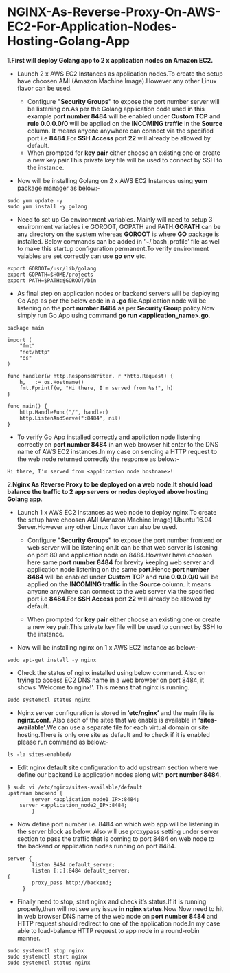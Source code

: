 # NGINX-As-Reverse-Proxy-On-AWS-EC2-For-Application-Nodes-Hosting-Golang-App

1.**First will deploy Golang app to 2 x application nodes on Amazon EC2.**


- Launch 2 x AWS EC2 Instances as application nodes.To create the setup have choosen AMI (Amazon Machine Image).However any other Linux flavor can be used.

   - Configure **"Security Groups"** to expose the port number server will be listening on.As per the Golang application code used in this example **port number 8484** will be enabled under **Custom TCP** and **rule 0.0.0.0/0**  will be applied on the **INCOMING traffic** in the **Source** column. It means anyone anywhere can connect via the specified port i.e **8484**.For **SSH Access** port **22** will already be allowed by default.
  - When prompted for **key pair** either choose an existing one or create a new key pair.This private key file will be used to connect by SSH to the instance.
  
- Now will be installing Golang on 2 x AWS EC2 Instances using **yum** package manager as below:-

```
sudo yum update -y
sudo yum install -y golang
```
- Need to set up Go environment variables. Mainly will need to setup 3 environment variables i.e GOROOT, GOPATH and PATH.**GOPATH** can be any directory on the system whereas **GOROOT** is where **GO** package is installed. Below commands can be added in ‘~/.bash_profile’ file as well to make this startup configuration permanent.To verify environment vaiables are set correctly can use **go env** etc. 

```
export GOROOT=/usr/lib/golang
export GOPATH=$HOME/projects
export PATH=$PATH:$GOROOT/bin
```

- As final step on application nodes or backend servers will be deploying Go App as per the below code in a **.go** file.Application node will be listening on the **port number 8484** as per **Security Group** policy.Now simply run Go App using command **go run <application_name>.go**.

```
package main

import (
	"fmt"
	"net/http"
	"os"
)

func handler(w http.ResponseWriter, r *http.Request) {
	h, _ := os.Hostname()
	fmt.Fprintf(w, "Hi there, I'm served from %s!", h)
}

func main() {
	http.HandleFunc("/", handler)
	http.ListenAndServe(":8484", nil)
}
```

- To verify Go App installed correctly and appliction node listening correctly on **port number 8484** in an web browser hit enter to the DNS name of AWS EC2 instances.In my case on sending a HTTP request to the web node returned correctly the response as below:-

```
Hi there, I'm served from <application node hostname>!
```

2.**Nginx As Reverse Proxy to be deployed on a web node.It should load balance the traffic to 2 app servers or nodes deployed above hosting Golang app**.

- Launch 1 x AWS EC2 Instances as web node to deploy nginx.To create the setup have choosen AMI (Amazon Machine Image) Ubuntu 16.04 Server.However any other Linux flavor can also be used.

   - Configure **"Security Groups"** to expose the port number frontend or web server will be listening on.It can be that web server is listening on port 80 and application node on 8484.However have choosen here  same **port number 8484** for brevity keeping web server and application node listening on the same **port**.Hence **port number 8484** will be enabled under **Custom TCP** and **rule 0.0.0.0/0**  will be applied on the **INCOMING traffic** in the **Source** column. It means anyone anywhere can connect to the web server via the specified port i.e **8484**.For **SSH Access** port **22** will already be allowed by default.
   
  - When prompted for **key pair** either choose an existing one or create a new key pair.This private key file will be used to connect by SSH to the instance.
  
- Now will be installing nginx on 1 x AWS EC2 Instance as below:-

```
sudo apt-get install -y nginx
```
- Check the status of nginx installed using below command. Also on trying to access EC2 DNS name in a web browser on port 8484, it shows ‘Welcome to nginx!’. This means that nginx is running.

```
sudo systemctl status nginx 
```
- Nginx server configuration is stored in **‘etc/nginx’** and the main file is **nginx.conf**. Also each of the sites that we enable is available in **‘sites-available’**.We can use a separate file for each virtual domain or site hosting.There is only one site as default and to check if it is enabled please run command as below:-

```
ls -la sites-enabled/
```
- Edit nginx default site configuration to add upstream section where we define our backend i.e application nodes along with **port number 8484**.

```
$ sudo vi /etc/nginx/sites-available/default
upstream backend {
        server <application_node1_IP>:8484;
	server <application_node2_IP>:8484;
        }
```

- Now define port number i.e. 8484 on which web app will be listening in the server block as below. Also will use proxypass setting under server section to pass the traffic that is coming to port 8484 on web node to the backend or application nodes running on port 8484.

```
server {
        listen 8484 default_server;
        listen [::]:8484 default_server;
{
     	proxy_pass http://backend;
     }		
```

- Finally need to stop, start nginx and check it’s status.If it is running properly,then will not see any issue in **nginx status**.Now Now need to hit in web browser DNS name of the web node on **port number 8484** and HTTP request  should redirect to one of the application node.In my case able to load-balance HTTP request to app node in a round-robin manner. 

```
sudo systemctl stop nginx
sudo systemctl start nginx
sudo systemctl status nginx		
```
